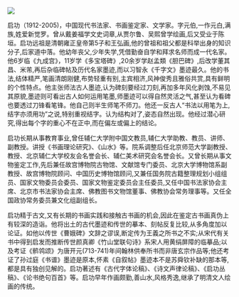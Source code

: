 ![](https://s2.loli.net/2022/08/14/6mqoTChUsEpXNkH.jpg)

启功（1912-2005)，中国现代书法家、书画鉴定家、文学家。字元伯,一作元白,满族,姓爱新觉罗。曾从戴姜福学文史词章,从贾尔鲁、吴熙曾学绘画,后又受业于陈垣。启功远祖是清朝雍正皇帝第5子和王弘画,他的曾祖和祖父都是科举出身的知识分子,后家道中落。他幼年丧父,少年失学,凭借勤奋自学和拜求名师而成一代名家。他6岁临《九成宫》，11岁学《多宝塔碑》,20余岁学赵孟類《胆巴碑》,后改学董其昌、米芾,再后杂临碑帖及历代名家墨迹,而以习智永《千字文》墨迹最久。他的书法,结体精严,笔画清朗刚健,布势轻重有别,主宾相济,风神俊秀且雅俗共赏,具有鲜明的个性特点。他主张师法古人墨迹,认为碑刻要经过刀刻,再加多年风化剥蚀,不易见其原貌,墨迹则可看出古人如何运用笔墨,师墨迹可以得自然灵活之气,甚至认为看碑也要透过刀锋看笔锋。他自己则半生师笔不师刀。他还一反古人“书法以用笔为上,结字亦须用功”之说,特别重视结字。认为结构对了,姿态自然出现。他经过潜心研究,得出每个字的重心不在正中,而在偏左或偏上的结论。

启功长期从事教育事业,曾任辅仁大学附中国文教员,辅仁大学助教、教员、讲师、副教授。讲授《书画理论研究》、《山水》等。院系调整后任北京师范大学副教授、教授、北京辅仁大学校友会名誉会长、辅仁美术研究会名誉会长。又曾长期从事文物鉴定工作,先后兼任故宫博物院古物馆、文献馆专门委员、北京大学博物馆系副教授、故宫博物院顾问、中国历史博物馆顾问,又兼任国务院古籍整理规划小组组员、国家文物委员会委员、国家文物鉴定委员会主任委员,又任中国书法家协会主席、北京市书法家协会主席、佛教图书文物馆董事、佛教协会常务理事等。又任全国政协常务委员兼文化组副组长。

启功精于古文,又有长期的书画实践和接触古书画的机会,因此在鉴定古书画真伪上有较深的造诣。他将出土的古代墨迹和传世的摹本、刻帖反复比较,从多角度加以论证。如他以传世《曹娥碑》文辞之谬误,断定传为王義之所书之不实;从宋代有关书中得到启发而推断传世颜真卿《竹山堂联句诗》系宋人用黄绢屏障的临摹品;以及考证《鹡鸰颂》为唐开元(713-741)年间翰林供奉所书而非唐玄宗作品等;他还考证了孙过庭《书谱》墨迹是原本,怀素《自叙帖》墨迹本不是苏舜钦补缺的那本等,都是具有独创见解的。启功著述有《古代字体论稿》、《诗文声律论稿》、《启功丛稿》、《论书绝句百首》等。启功早年作画颇勤,善山水,风格秀逸,继承了明清文人绘画的传统。